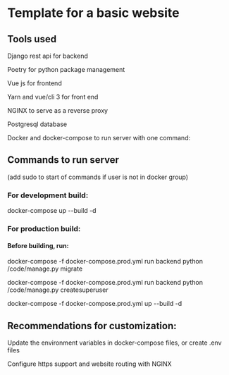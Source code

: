 # Template for a basic website

## Tools used
Django rest api for backend

Poetry for python package management

Vue js for frontend

Yarn and vue/cli 3 for front end

NGINX to serve as a reverse proxy

Postgresql database

Docker and docker-compose to run server with one command:

## Commands to run server
(add sudo to start of commands if user is not in docker group)

### For development build:
docker-compose up --build -d

### For production build:
#### Before building, run:
docker-compose -f docker-compose.prod.yml run backend python /code/manage.py migrate

docker-compose -f docker-compose.prod.yml run backend python /code/manage.py createsuperuser

docker-compose -f docker-compose.prod.yml up --build -d

## Recommendations for customization:
Update the environment variables in docker-compose files, or create .env files

Configure https support and website routing with NGINX
